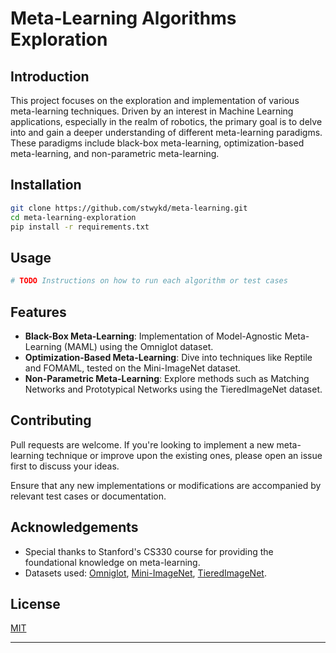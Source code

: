# Meta-Learning Algorithms Exploration

## Introduction

This project focuses on the exploration and implementation of various meta-learning techniques. Driven by an interest in Machine Learning applications, especially in the realm of robotics, the primary goal is to delve into and gain a deeper understanding of different meta-learning paradigms. These paradigms include black-box meta-learning, optimization-based meta-learning, and non-parametric meta-learning.

## Installation

```bash
git clone https://github.com/stwykd/meta-learning.git
cd meta-learning-exploration
pip install -r requirements.txt
```


## Usage
```bash
# TODO Instructions on how to run each algorithm or test cases
```

## Features

- **Black-Box Meta-Learning**: Implementation of Model-Agnostic Meta-Learning (MAML) using the Omniglot dataset.
- **Optimization-Based Meta-Learning**: Dive into techniques like Reptile and FOMAML, tested on the Mini-ImageNet dataset.
- **Non-Parametric Meta-Learning**: Explore methods such as Matching Networks and Prototypical Networks using the TieredImageNet dataset.

## Contributing

Pull requests are welcome. If you're looking to implement a new meta-learning technique or improve upon the existing ones, please open an issue first to discuss your ideas.

Ensure that any new implementations or modifications are accompanied by relevant test cases or documentation.

## Acknowledgements

- Special thanks to Stanford's CS330 course for providing the foundational knowledge on meta-learning.
- Datasets used: [Omniglot](https://github.com/brendenlake/omniglot), [Mini-ImageNet](https://github.com/renmengye/few-shot-ssl-public#miniimagenet), [TieredImageNet](https://github.com/renmengye/few-shot-ssl-public#tieredimagenet).

## License

[MIT](https://choosealicense.com/licenses/mit/)

--- 